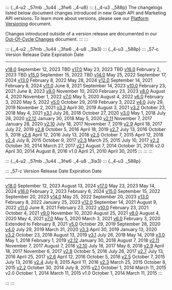 <div>

::: {._4-u2 ._57mb ._1u44 ._3fw6 ._4-u8}
::: {._4-u3 ._588p}
The changelogs listed below document changes introduced in new Graph API
and Marketing API versions. To learn more about versions, please see our
[Platform Versioning](/docs/apps/versions) document.

Changes introduced outside of a version release are documented in our
[Out-Of-Cycle Changes](/docs/graph-api/changelog/out-of-cycle-changes)
document.
:::
:::

::: {._4-u2 ._57mb ._1u44 ._3fw6 ._4-u8 ._3la3}
::: {._4-u3 ._588p}
::: _57-c
  Version                                                    Release Date         Expiration Date
  ---------------------------------------------------------- -------------------- --------------------
  [v18.0](/docs/graph-api/changelog/version18.0#graph-api)   September 12, 2023   TBD
  [v17.0](/docs/graph-api/changelog/version17.0#graph-api)   May 23, 2023         TBD
  [v16.0](/docs/graph-api/changelog/version16.0#graph-api)   February 2, 2023     TBD
  [v15.0](/docs/graph-api/changelog/version15.0#graph-api)   September 15, 2022   TBD
  [v14.0](/docs/graph-api/changelog/version14.0#graph-api)   May 25, 2022         September 17, 2024
  [v13.0](/docs/graph-api/changelog/version13.0#graph-api)   February 8, 2022     May 28, 2024
  [v12.0](/docs/graph-api/changelog/version12.0#graph-api)   September 14, 2021   February 8, 2024
  [v11.0](/docs/graph-api/changelog/version11.0#graph-api)   June 8, 2021         September 14, 2023
  [v10.0](/docs/graph-api/changelog/version10.0#graph-api)   February 23, 2021    June 8, 2023
  [v9.0](/docs/graph-api/changelog/version9.0#graph-api)     November 10, 2020    February 23, 2023
  [v8.0](/docs/graph-api/changelog/version8.0#graph-api)     August 4, 2020       November 1, 2022
  [v7.0](/docs/graph-api/changelog/version7.0#graph-api)     May 5, 2020          August 4, 2022
  [v6.0](/docs/graph-api/changelog/version6.0)               February 3, 2020     May 5, 2022
  [v5.0](/docs/graph-api/changelog/version5.0)               October 29, 2019     February 3, 2022
  [v4.0](/docs/graph-api/changelog/version4.0)               July 29, 2019        November 2, 2021
  [v3.3](/docs/graph-api/changelog/version3.3)               April 30, 2019       August 3, 2021
  [v3.2](/docs/graph-api/changelog/version3.2)               October 23, 2018     May 4, 2021
  [v3.1](/docs/graph-api/changelog/version3.1)               July 26, 2018        October 27, 2020
  [v3.0](/docs/graph-api/changelog/version3.0)               May 1, 2018          July 28, 2020
  [v2.12](/docs/graph-api/changelog/version2.12)             January 30, 2018     May 5, 2020
  [v2.11](/docs/graph-api/changelog/version2.11)             November 7, 2017     January 28, 2020
  [v2.10](/docs/graph-api/changelog/version2.10)             July 18, 2017        November 7, 2019
  [v2.9](/docs/graph-api/changelog/version2.9)               April 18, 2017       July 22, 2019
  [v2.8](/docs/graph-api/changelog/version2.8)               October 5, 2016      April 18, 2019
  [v2.7](/docs/graph-api/changelog/version2.7)               July 13, 2016        October 5, 2018
  [v2.6](/docs/graph-api/changelog/version2.6)               April 12, 2016       July 13, 2018
  [v2.5](/docs/graph-api/changelog/version2.5)               October 7, 2015      April 12, 2018
  [v2.4](/docs/graph-api/changelog/version2.4)               July 8, 2015         October 9, 2017
  [v2.3](/docs/graph-api/changelog/version2.3)               March 25, 2015       July 10, 2017
  [v2.2](/docs/graph-api/changelog/version2.2)               October 30, 2014     March 27, 2017
  [v2.1](/docs/graph-api/changelog/version2.1)               August 7, 2014       October 31, 2016
  v2.0                                                       April 30, 2014       August 8, 2016
  v1.0                                                       April 21, 2010       April 30, 2015
:::
:::
:::

::: {._4-u2 ._57mb ._1u44 ._3fw6 ._4-u8 ._3la3}
::: {._4-u3 ._588p}
<div>

::: _57-c
  Version                                                            Release Date         Expiration Date
  ------------------------------------------------------------------ -------------------- ------------------------------
  [v18.0](/docs/marketing-api/marketing-api-changelog/version18.0)   September 12, 2023   August 13, 2024
  [v17.0](/docs/graph-api/changelog/version17.0#marketing-api)       May 23, 2023         May 14, 2024
  [v16.0](/docs/graph-api/changelog/version16.0#marketing-api)       February 2, 2023     February 6, 2024
  [v15.0](/docs/graph-api/changelog/version15.0#marketing-api)       September 15, 2022   September 20, 2023
  [v14.0](/docs/graph-api/changelog/version14.0#marketing-api)       May 25, 2022         September 20, 2023
  [v13.0](/docs/graph-api/changelog/version13.0#marketing-api)       February 8, 2022     January 25, 2023
  [v12.0](/docs/graph-api/changelog/version12.0#marketing-api)       September 14, 2021   August 9, 2022
  [v11.0](/docs/graph-api/changelog/version11.0#marketing-api)       June 8, 2021         February 23, 2022
  [v10.0](/docs/graph-api/changelog/version10.0#marketing-api)       February 23, 2021    October 4, 2021
  [v9.0](/docs/graph-api/changelog/version9.0#marketing-api)         November 10, 2020    August 25, 2021
  [v8.0](/docs/graph-api/changelog/version8.0#marketing-api)         August 4, 2020       May 4, 2021
  [v7.0](/docs/graph-api/changelog/version7.0#marketing-api)         May 5, 2020          March 3, 2021
  [v6.0](/docs/graph-api/changelog/version6.0#marketing-api)         February 3, 2020     Extended to February 8, 2021
  [v5.0](/docs/graph-api/changelog/version5.0#marketing-api)         October 29, 2019     September 28, 2020
  [v4.0](/docs/graph-api/changelog/version4.0)                       July 29, 2019        March 31, 2020
  [v3.3](/docs/graph-api/changelog/version3.3)                       April 30, 2019       January 13, 2020
  [v3.2](/docs/graph-api/changelog/version3.2)                       October 23, 2018     August 13, 2019
  [v3.1](/docs/graph-api/changelog/version3.1)                       July 26, 2018        May 14, 2019
  [v3.0](/docs/graph-api/changelog/version3.0)                       May 1, 2018          February 1, 2019
  [v2.12](/docs/graph-api/changelog/version2.12)                     January 30, 2018     August 7, 2018
  [v2.11](/docs/graph-api/changelog/version2.11)                     November 7, 2017     August 7, 2018
  [v2.10](/docs/graph-api/changelog/version2.10)                     July 18, 2017        May 8, 2018
  [v2.9](/docs/graph-api/changelog/version2.9)                       April 18, 2017       November 6, 2017
  [v2.8](/docs/graph-api/changelog/version2.8)                       October 5, 2016      July 26, 2017
  [v2.7](/docs/graph-api/changelog/version2.7)                       July 13, 2016        April 25, 2017
  [v2.6](/docs/graph-api/changelog/version2.6)                       April 12, 2016       October 5, 2016
  [v2.5](/docs/graph-api/changelog/version2.5)                       October 7, 2015      July 13, 2016
  [v2.4](/docs/graph-api/changelog/version2.4)                       July 8, 2015         April 11, 2016
  [v2.3](/docs/graph-api/changelog/version2.3)                       March 25, 2015       October 8, 2015
  [v2.2](/docs/graph-api/changelog/version2.2)                       October 30, 2014     July 8, 2015
  [v2.1](/docs/graph-api/changelog/version2.1)                       October 1, 2014      March 11, 2015
  v2.0                                                               October 1, 2014      March 11, 2015
  v1.0                                                               October 1, 2014      March 11, 2015
:::

</div>
:::
:::

</div>
